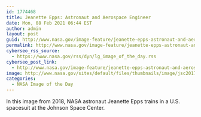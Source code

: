 ```yaml
---
id: 1774468
title: Jeanette Epps: Astronaut and Aerospace Engineer
date: Mon, 08 Feb 2021 06:44 EST
author: admin
layout: post
guid: http://www.nasa.gov/image-feature/jeanette-epps-astronaut-and-aerospace-engineer
permalink: http://www.nasa.gov/image-feature/jeanette-epps-astronaut-and-aerospace-engineer
cyberseo_rss_source:
  - https://www.nasa.gov/rss/dyn/lg_image_of_the_day.rss
cyberseo_post_link:
  - http://www.nasa.gov/image-feature/jeanette-epps-astronaut-and-aerospace-engineer
image: http://www.nasa.gov/sites/default/files/thumbnails/image/jsc2017e126052.jpg
categories:
  - NASA Image of the Day
---
```

In this image from 2018, NASA astronaut Jeanette Epps trains in a U.S. spacesuit at the Johnson Space Center.